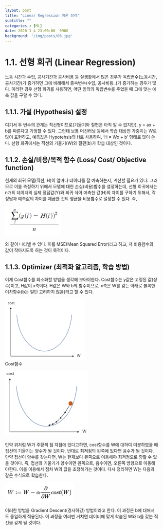 ```yaml
---
layout: post
title: "Linear Regression 이론 정리"
subtitle: ""
categories : [ML]
date: 2020-1-4 23:00:00 -0900
background: '/img/posts/06.jpg'
---
```


# 1.1. 선형 회귀 (Linear Regression)  

노동 시간과 수입, 공사기간과 공사비용 등 실생활에서 많은 경우가 독립변수(노동시간, 공사기간)가 증가하면 그에 비례해서 종속변수(수입, 공사비용..)가 증가하는 경우가 많다. 이러한 경우 선형 회귀를 사용하면, 어떤 임의의 독립변수를 주었을 때 그에 맞는 예측 값을 구할 수 있다.

## 1.1.1. 가설 (Hypothesis) 설정
여기서 두 변수의 관계는 직선형이므로(기울기와 절편은 아직 알 수 없지만), y = ax + b를 따른다고 가정할 수 있다. 그런데 보통 머신러닝 등에서 학습 대상인 가중치는 W로 많이 표현하고, 예측값은 Hypotehsis의 H로 사용하여, ‘H = Wx + b’ 형태로 많이 쓴다. 선형 회귀에서는 직선의 기울기(W)와 절편(b)가 학습 대상인 것이다.

## 1.1.2. 손실/비용/목적 함수 (Loss/ Cost/ Objective function)
현재의 회귀 모델(직선, H)이 얼마나 데이터를 잘 예측하는지, 계산할 필요가 있다. 그러므로 이를 측정하기 위해서 모델에 대한 손실(비용)함수를 설정하는데, 선형 회귀에서는 n개의 데이터의 실제 정답값(Y)와 회귀 식이 예측한 값(H)의 차이를 구하기 위해서, 각 정답과 예측값의 차이를 제곱한 것의 평균을 비용함수로 설정할 수 있다. 즉,  

![수식1](../img/posts/2020-01-04-linear_regression/1_math.png)  

와 같이 나타낼 수 있다. 이를 MSE(Mean Squared Error)라고 하고, 저 비용함수의 값이 작아지도록 하는 것이 목적이다.

## 1.1.3. Optimizer (최적화 알고리즘, 학습 방법)
이제 Cost함수를 최소화할 방법을 생각해 보아야한다. Cost함수는 y값은 고정된 값(상수)이고, H값이 x축이다. H값은 W와 b의 함수이므로, x축은 W를 갖는 아래로 볼록한 이차함수(b는 일단 고려하지 않음)라고 할 수 있다.

![그래프](../img/posts/2020-01-04-linear_regression/2_.png)  
Cost함수  

![그래프2](../img/posts/2020-01-04-linear_regression/3_.png) 

만약 위처럼 W가 주황색 점 지점에 있다고하면, cost함수를 W에 대하여 미분하였을 때 접선의 기울기는 양수가 될 것이다. 반대로 최저점의 왼쪽에 있다면 음수가 될 것이다. 만약 접선이 양수를 갖는다면, W는 현재보다 왼쪽으로 이동해야 최저점으로 향할 수 있을 것이다. 즉, 접선의 기울기가 양수이면 왼쪽으로, 음수이면, 오른쪽 방향으로 이동해야한다. 이를 이용해서 점차 W의 값을 조정해가는 것이다. 다시 정리하면 W는 다음과 같은 수식으로 학습한다. 

![수식2](../img/posts/2020-01-04-linear_regression/4_.png) 

이러한 방법을 Gradient Descent(경사하강) 방법이라고 한다. 이 과정은 b에 대해서도 동일하게 적용된다. 이 과정을 여러번 거치면 데이터에 맞게 학습된 W와 b를 갖는 직선을 갖게 될 것이다.
 